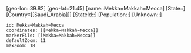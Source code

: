 ﻿---
location: [21.45,39.82]
mapzoom: [7,12] 
mapmarker: city 
type: City
tags:
- geo/City


SpocWebEntityId: 32389
isDeleted: false
confidential: public

---
[geo-lon::39.82]
[geo-lat::21.45]
[name::Mekka=Makkah=Mecca]
[State::]
[Country::[[Saudi_Arabia]]]
[StateId::]
[Population::]
[Unknown::]


```leaflet
id: Mekka=Makkah=Mecca
coordinates: [[Mekka=Makkah=Mecca]]
markerFile: [[Mekka=Makkah=Mecca]]
defaultZoom: 11 
maxZoom: 18
```

